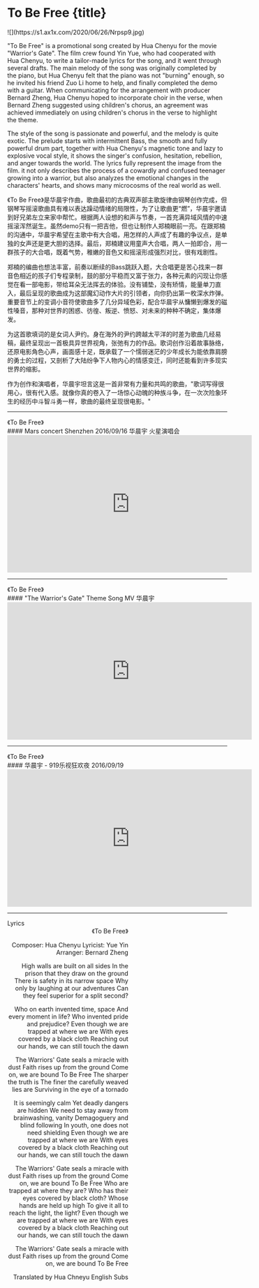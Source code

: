 # To Be Free {title}
<div class="background" markdown="1">
![](https://s1.ax1x.com/2020/06/26/Nrpsp9.jpg)
</div>

"To Be Free" is a promotional song created by Hua Chenyu for the movie "Warrior's Gate". The film crew found Yin Yue, who had cooperated with Hua Chenyu, to write a tailor-made lyrics for the song, and it went through several drafts. The main melody of the song was originally completed by the piano, but Hua Chenyu felt that the piano was not "burning" enough, so he invited his friend Zuo Li home to help, and finally completed the demo with a guitar. When communicating for the arrangement with producer Bernard Zheng, Hua Chenyu hoped to incorporate choir in the verse, when Bernard Zheng suggested using children's chorus, an agreement was achieved immediately on using children's chorus in the verse to highlight the theme.

The style of the song is passionate and powerful, and the melody is quite exotic. The prelude starts with intermittent Bass, the smooth and fully powerful drum part, together with Hua  Chenyu's magnetic tone and lazy to explosive vocal style, it shows the singer's confusion, hesitation, rebellion, and anger towards the world. The lyrics fully represent the image from the film. it not only describes the process of a cowardly and confused teenager growing into a warrior, but also analyzes the emotional changes in the characters' hearts, and shows many microcosms of the real world as well.

《To Be Free》是华晨宇作曲，歌曲最初的古典双声部主歌旋律由钢琴创作完成，但钢琴写摇滚歌曲具有难以表达躁动情绪的局限性，为了让歌曲更“燃”，华晨宇邀请到好兄弟左立来家中帮忙。根据两人设想的和声与节奏，一首充满异域风情的中速摇滚浑然诞生。虽然demo只有一把吉他，但也让制作人郑楠眼前一亮。在跟郑楠的沟通中，华晨宇希望在主歌中有大合唱，用怎样的人声成了有趣的争议点，是单独的女声还是更大胆的选择。最后，郑楠建议用童声大合唱，两人一拍即合，用一群孩子的大合唱，既着气势，稚嫩的音色又和摇滚形成强烈对比，很有戏剧性。

郑楠的编曲也想法丰富，前奏以断续的Bass跳跃入题，大合唱更是苦心找来一群音色相近的孩子们专程录制，鼓的部分平稳而又富于张力，各种元素的闪现让你感觉在看一部电影，带给耳朵无法挥去的体验。没有铺垫，没有矫情，能量单刀直入，最后呈现的歌曲成为这部魔幻动作大片的引领者，向你扔出第一枚深水炸弹。重要音节上的变调小音符使歌曲多了几分异域色彩，配合华晨宇从慵懒到爆发的磁性嗓音，那种对世界的困惑、彷徨、叛逆、愤怒、对未来的种种不确定，集体爆发。

为这首歌填词的是女词人尹约。身在海外的尹约跨越太平洋的时差为歌曲几经易稿，最终呈现出一首极具异世界视角，张弛有力的作品。歌词创作沿着故事脉络，还原电影角色心声，画面感十足，既承载了一个懦弱迷茫的少年成长为能依靠肩膀的勇士的过程，又剖析了大陆纷争下人物内心的情感变迁，同时还能看到许多现实世界的缩影。

作为创作和演唱者，华晨宇坦言这是一首非常有力量和共鸣的歌曲，"歌词写得很用心，很有代入感。就像你真的卷入了一场惊心动魄的种族斗争，在一次次险象环生的经历中斗智斗勇一样，歌曲的最终呈现很电影。"

---------------------------------
</div>
<div class="divider">《To Be Free》</div>
#### Mars concert Shenzhen 2016/09/16 华晨宇 火星演唱会

<iframe width="560" height="315" src="https://www.youtube.com/embed/EI96RWkw27M" frameborder="0" allow="accelerometer; autoplay; encrypted-media; gyroscope; picture-in-picture" allowfullscreen></iframe>

---------------------------------
</div>
<div class="divider">《To Be Free》</div>
#### "The Warrior's Gate" Theme Song MV 华晨宇 

<iframe width="560" height="315" src="https://www.youtube.com/embed/dSuIbOfcPhQ" frameborder="0" allow="accelerometer; autoplay; encrypted-media; gyroscope; picture-in-picture" allowfullscreen></iframe>

---------------------------------
</div>
<div class="divider">《To Be Free》</div>
#### 华晨宇 - 919乐视狂欢夜 2016/09/19

<iframe width="560" height="315" src="https://www.youtube.com/embed/xv9mecYZU70" frameborder="0" allow="accelerometer; autoplay; encrypted-media; gyroscope; picture-in-picture" allowfullscreen></iframe>

---------------------------------
</div>
<div class="divider">Lyrics</div>

<div class="box">
<div class="lyrics" style="width: 55%; text-align: right">
《To Be Free》
   
Composer: Hua Chenyu
Lyricist: Yue Yin
Arranger: Bernard Zheng
    
High walls are built on all sides
In the prison that they draw on the ground
There is safety in its narrow space
Why only by laughing at our adventures
Can they feel superior for a split second?

Who on earth invented time, space
And every moment in life?
Who invented pride and prejudice?
Even though we are trapped at where we are
With eyes covered by a black cloth
Reaching out our hands,
we can still touch the dawn

The Warriors' Gate seals a miracle with dust
Faith rises up from the ground
Come on, we are bound To Be Free
The sharper the truth is
The finer the carefully weaved lies are
Surviving in the eye of a tornado

It is seemingly calm
Yet deadly dangers are hidden
We need to stay away from brainwashing, vanity
Demagoguery and blind following
In youth, one does not need shielding
Even though we are trapped at where we are
With eyes covered by a black cloth
Reaching out our hands,
we can still touch the dawn

The Warriors' Gate seals a miracle with dust
Faith rises up from the ground
Come on, we are bound To Be Free
Who are trapped at where they are?
Who has their eyes covered by black cloth?
Whose hands are held up high
To give it all to reach the light, the light?
Even though we are trapped at where we are
With eyes covered by a black cloth
Reaching out our hands,
we can still touch the dawn

The Warriors' Gate seals a miracle with dust
Faith rises up from the ground
Come on, we are bound To Be Free

Translated by Hua Chneyu English Subs
</div>